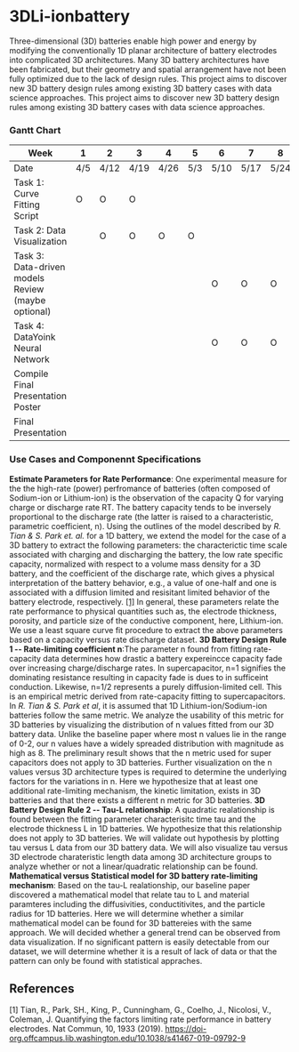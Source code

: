 # 3DLi-ionbattery
Three-dimensional (3D) batteries enable high power and energy by modifying the
conventionally 1D planar architecture of battery electrodes into complicated 3D
architectures. Many 3D battery architectures have been fabricated, but their
geometry and spatial arrangement have not been fully optimized due to the lack
of design rules. This project aims to discover new 3D battery design rules
among existing 3D battery cases with data science approaches. This project aims
to discover new 3D battery design rules among existing 3D battery cases with
data science approaches.

### Gantt Chart
| Week                                              |  1  |  2   |  3   |  4   |  5  |  6   |  7   |  8   |  9   |  10  |
|---------------------------------------------------|-----|------|------|------|-----|------|------|------|------|------|
| Date                                              | 4/5 | 4/12 | 4/19 | 4/26 | 5/3 | 5/10 | 5/17 | 5/24 | 5/31 | 6/7  |
|Task 1: Curve Fitting Script                       |  O  |   O  |   O  |      |     |      |      |      |      |      |
|Task 2: Data Visualization                         |     |   O  |   O  |   O  |  O  |      |      |      |      |      |
|Task 3: Data-driven models Review (maybe optional) |     |      |      |      |     |   O  |   O  |  O   |      |      |
|Task 4: DataYoink Neural Network                   |     |      |      |      |     |   O  |   O  |  O   |      |      |
|   Compile Final Presentation Poster               |     |      |      |      |     |      |      |      |   O  |      |
|   Final Presentation                              |     |      |      |      |     |      |      |      |      |   O  |

### Use Cases and Componennt Specifications
**Estimate Parameters for Rate Performance**: One experimental measure for the
the high-rate (power) perfromance of batteries (often composed of Sodium-ion or
Lithium-ion) is the observation of the capacity Q for varying charge or discharge
rate RT. The battery capacity tends to be inversely proportional to the discharge
rate (the latter is raised to a characteristic, parametric coefficient, n).
Using the outlines of the model described by *R. Tian & S. Park et. al.*
for a 1D battery, we extend the model for the case of a 3D battery to extract
the following parameters: the characterictic time scale associated with charging
and discharging the battery, the low rate specific capacity, normalized with
respect to a volume mass density for a 3D battery, and the coefficient of the
discharge rate, which gives a physical interpretation of the battery
behavior, e.g., a value of one-half and one is associated with a diffusion
limited and resisitant limited behavior of the battery electrode, respectively.
[[1]](#1) 
In general, these parameters relate the rate performance to physical quantities
such as, the electrode thickness, porosity, and particle size of the conductive
component, here, Lithium-ion. We use a least square curve fit procedure to
extract the above parameters based on a capacity versus rate discharge dataset.
**3D Battery Design Rule 1 -- Rate-limiting coefficient n**:The parameter
n found from fitting rate-capacity data determines how drastic a battery expereincce 
capacity fade over increasing charge/discharge rates. In supercapacitor, n=1 signifies
the dominating resistance resulting in capacity fade is dues to in sufficeint conduction.
Likewise, n=1/2 represents a purely diffusion-limited cell. This is an empirical
metric derived from rate-capacity fitting to supercapacitors. In *R. Tian & S. Park et al*,
it is assumed that 1D Lithium-ion/Sodium-ion batteries follow the same metric. 
We analyze the usability of this metric for 3D batteries by visualizing the distribution
of n values fitted from our 3D battery data. Unlike the baseline paper where most n values
lie in the range of 0-2, our n values have a widely spreaded distribution with magnitude
as high as 8. The preliminary result shows that the n metric used for super capacitors
does not apply to 3D batteries. Further visualization on the n values versus 3D 
architecture types is required to determine the underlying factors for the variations in n.
Here we hypothesize that at least one additional rate-limiting mechanism, the kinetic
limitation, exists in 3D batteries and that there exists a different n metric for 3D
batteries. 
**3D Battery Design Rule 2 -- Tau-L relationship**: A quadratic realationship is 
found between the fitting parameter characterisitc time tau and the electrode 
thickness L in 1D batteries. We hypothesize that this relationship does not 
apply to 3D batteries. We will validate out hypothesis by plotting tau versus
L data from our 3D battery data. We will also visualize tau versus 3D electrode
charateristic length data among 3D architecture groups to analyze whether or not
a linear/quadratic relationship can be found.
**Mathematical versus Statistical model for 3D battery rate-limiting mechanism**:
Based on the tau-L realationship, our baseline paper discovered a mathematical 
model that relate tau to L and material paramteres including the diffusivities,
conductitivites, and the particle radius for 1D batteries. Here we will determine
whether a similar mathematical model can be found for 3D battereies with the same
approach. We will decided whether a general trend can be observed from data
visualization. If no significant pattern is easily detectable from our dataset,
we will determine whether it is a result of lack of data or that the pattern can 
only be found with statistical appraches.  
## References
<a id="1">[1]</a>
Tian, R., Park, SH., King, P., Cunningham, G., Coelho, J., Nicolosi, V.,
Coleman, J. 
Quantifying the factors limiting rate performance in battery electrodes.
Nat Commun, 10, 1933 (2019).
https://doi-org.offcampus.lib.washington.edu/10.1038/s41467-019-09792-9
